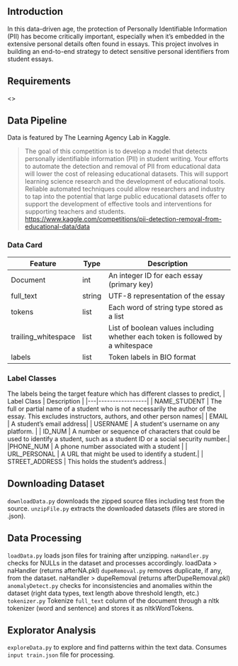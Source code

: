 ## Introduction
In this data-driven age, the protection of Personally Identifiable Information (PII) has become critically important, especially when it’s 
embedded in the extensive personal details often found in essays.  This project involves in building an end-to-end strategy to detect sensitive personal identifiers from student essays.

## Requirements
<>

## Data Pipeline
Data is featured by The Learning Agency Lab in Kaggle.
> The goal of this competition is to develop a model that detects personally identifiable information (PII) in student writing. Your efforts to automate the detection and removal of PII from educational data will lower the cost of releasing educational datasets. This will support learning science research and the development of educational tools. Reliable automated techniques could allow researchers and industry to tap into the potential that large public educational datasets offer to support the development of effective tools and interventions for supporting teachers and students.
https://www.kaggle.com/competitions/pii-detection-removal-from-educational-data/data

### Data Card
| Feature | Type | Description |
|----------------|------|-----------------|
| Document | int  | An integer ID for each essay (primary key) |
| full_text | string  | UTF-8 representation of the essay  |
| tokens | list  | Each word of string type stored as a list  |
| trailing_whitespace | list | List of boolean values including whether each token is followed by a whitespace |
| labels | list | Token labels in BIO format |

### Label Classes
The labels being the target feature which has different classes to predict,
| Label Class | Description |
|---|-----------------|
| NAME_STUDENT | The full or partial name of a student who is not necessarily the author of the essay. This excludes instructors, authors, and other person names|
| EMAIL | A student’s email address|
| USERNAME | A student's username on any platform. |
| ID_NUM | A number or sequence of characters that could be used to identify a student, such as a student ID or a social security number.|
|PHONE_NUM | A phone number associated with a student |
| URL_PERSONAL | A URL that might be used to identify a student.|
| STREET_ADDRESS | This holds the student’s address.|

## Downloading Dataset
`downloadData.py` downloads the zipped source files including test from the source.
`unzipFile.py` extracts the downloaded datasets (files are stored in .json).

## Data Processing
`loadData.py` loads json files for training after unzipping.
`naHandler.py` checks for NULLs in the dataset and processes accordingly. loadData > naHandler (returns afterNA.pkl)
`dupeRemoval.py` removes duplicate, if any, from the dataset. naHandler > dupeRemoval (returns afterDupeRemoval.pkl)
`anomalyDetect.py` checks for inconsistencies and anomalies within the dataset (right data types, text length above threshold length, etc.)
`tokenizer.py` Tokenize `full_text` column of the document through a nltk tokenizer (word and sentence) and stores it as nltkWordTokens.

## Explorator Analysis
`exploreData.py` to explore and find patterns within the text data. Consumes `input train.json` file for processing.

